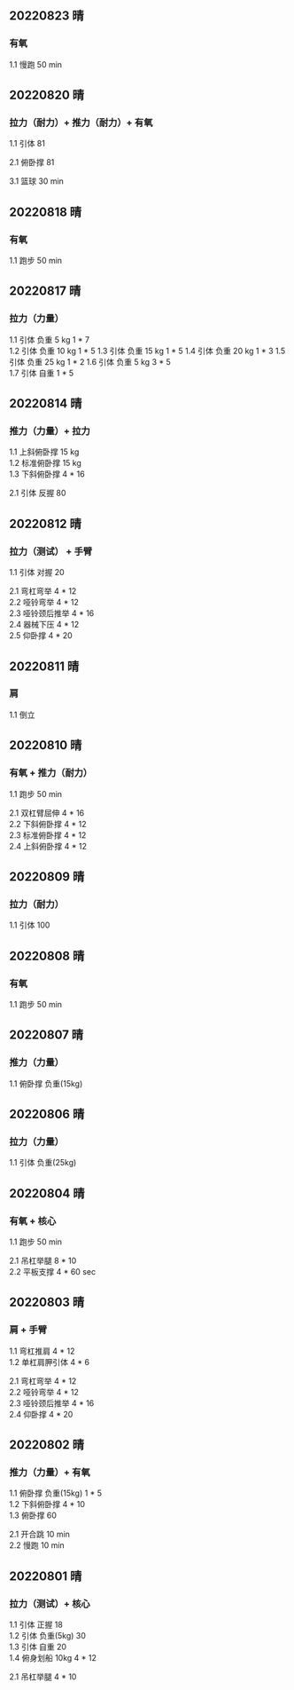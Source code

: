 ## 20220823 晴

### 有氧
1.1 慢跑 50 min  



## 20220820 晴

### 拉力（耐力）+ 推力（耐力）+ 有氧
1.1 引体 81

2.1 俯卧撑 81  

3.1 篮球 30 min      



## 20220818 晴

### 有氧
1.1 跑步 50 min  



## 20220817 晴

### 拉力（力量） 
1.1 引体 负重  5 kg 1 * 7  
1.2 引体 负重 10 kg 1 * 5 
1.3 引体 负重 15 kg 1 * 5 
1.4 引体 负重 20 kg 1 * 3 
1.5 引体 负重 25 kg 1 * 2 
1.6 引体 负重  5 kg 3 * 5  
1.7 引体 自重       1 * 5  



## 20220814 晴

### 推力（力量）+ 拉力
1.1 上斜俯卧撑 15 kg  
1.2 标准俯卧撑 15 kg  
1.3 下斜俯卧撑 4 * 16    

2.1 引体 反握 80      
  


## 20220812 晴

### 拉力（测试） + 手臂
1.1 引体 对握 20  

2.1 弯杠弯举 4 * 12  
2.2 哑铃弯举 4 * 12  
2.3 哑铃颈后推举 4 * 16  
2.4 器械下压 4 * 12  
2.5 仰卧撑 4 * 20  



## 20220811 晴

### 肩
1.1 倒立  



## 20220810 晴

### 有氧 + 推力（耐力）
1.1 跑步 50 min 

2.1 双杠臂屈伸 4 * 16  
2.2 下斜俯卧撑 4 * 12  
2.3 标准俯卧撑 4 * 12  
2.4 上斜俯卧撑 4 * 12  



## 20220809 晴

### 拉力（耐力） 
1.1 引体 100



## 20220808 晴

### 有氧
1.1 跑步 50 min  



## 20220807 晴

### 推力（力量） 
1.1 俯卧撑 负重(15kg) 



## 20220806 晴

### 拉力（力量） 
1.1 引体 负重(25kg)   



## 20220804 晴

### 有氧 + 核心
1.1 跑步 50 min  

2.1 吊杠举腿 8 * 10  
2.2 平板支撑 4 * 60 sec  



## 20220803 晴

### 肩 + 手臂
1.1 弯杠推肩 4 * 12    
1.2 单杠肩胛引体 4 * 6  

2.1 弯杠弯举 4 * 12  
2.2 哑铃弯举 4 * 12  
2.3 哑铃颈后推举 4 * 16  
2.4 仰卧撑 4 * 20  



## 20220802 晴

### 推力（力量）+ 有氧
1.1 俯卧撑 负重(15kg) 1 * 5  
1.2 下斜俯卧撑 4 * 10  
1.3 俯卧撑 60  

2.1 开合跳 10 min  
2.2 慢跑 10 min  



## 20220801 晴

### 拉力（测试）+ 核心
1.1 引体 正握 18  
1.2 引体 负重(5kg) 30  
1.3 引体 自重 20  
1.4 俯身划船 10kg  4 * 12  

2.1 吊杠举腿 4 * 10  